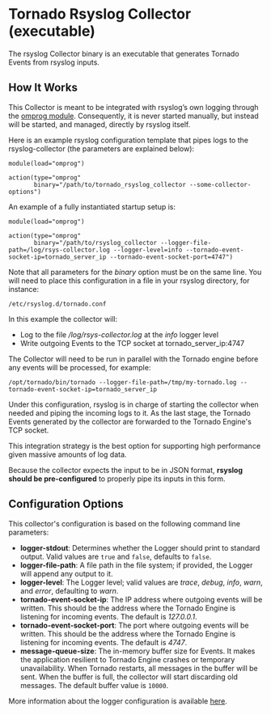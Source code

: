# Tornado Rsyslog Collector (executable)

The rsyslog Collector binary is an executable that generates Tornado Events from
rsyslog inputs.



## How It Works

This Collector is meant to be integrated with rsyslog’s own logging through the
[omprog module](https://www.rsyslog.com/doc/v8-stable/configuration/modules/omprog.html).
Consequently, it is never started manually, but instead will be started, and managed,
directly by rsyslog itself.

Here is an example rsyslog configuration template that pipes logs to the rsyslog-collector
(the parameters are explained below):
```
module(load="omprog")

action(type="omprog"
       binary="/path/to/tornado_rsyslog_collector --some-collector-options")
```

An example of a fully instantiated startup setup is:
```
module(load="omprog")

action(type="omprog"
       binary="/path/to/rsyslog_collector --logger-file-path=/log/rsys-collector.log --logger-level=info --tornado-event-socket-ip=tornado_server_ip --tornado-event-socket-port=4747")
```

<!-- This part may only be necessary for non-expert users. Hide until later? -->
Note that all parameters for the _binary_ option must be on the same line. You will need to
place this configuration in a file in your rsyslog directory, for instance:
```
/etc/rsyslog.d/tornado.conf
```

In this example the collector will:
- Log to the file _/log/rsys-collector.log_ at the _info_ logger level
- Write outgoing Events to the TCP socket at tornado_server_ip:4747

The Collector will need to be run in parallel with the Tornado engine before any events will be
processed, for example:  <!-- Link to the description of that executable -->
```
/opt/tornado/bin/tornado --logger-file-path=/tmp/my-tornado.log --tornado-event-socket-ip=tornado_server_ip
```

Under this configuration, rsyslog is in charge of starting the collector when needed and piping
the incoming logs to it. As the last stage, the Tornado Events generated by the collector are
forwarded to the Tornado Engine's TCP socket.

This integration strategy is the best option for supporting high performance given massive
amounts of log data.

Because the collector expects the input to be in JSON format, **rsyslog should be pre-configured**
to properly pipe its inputs in this form.



## Configuration Options

This collector's configuration is based on the following command line parameters:
- __logger-stdout__:  Determines whether the Logger should print to standard output.
  Valid values are `true` and `false`, defaults to `false`.
- __logger-file-path__:  A file path in the file system; if provided, the Logger will
  append any output to it.
- __logger-level__:  The Logger level; valid values are _trace_, _debug_, _info_, _warn_, and
  _error_, defaulting to _warn_.
- __tornado-event-socket-ip__:  The IP address where outgoing events will be written.
  This should be the address where the Tornado Engine is listening for incoming events.
  The default is _127.0.0.1_.
- __tornado-event-socket-port__:  The port where outgoing events will be written.
  This should be the address where the Tornado Engine is listening for incoming events.
  The default is _4747_.
- __message-queue-size__:  The in-memory buffer size for Events. It makes the application
  resilient to Tornado Engine crashes or temporary unavailability.
  When Tornado restarts, all messages in the buffer will be sent.
  When the buffer is full, the collector will start discarding old messages.
  The default buffer value is `10000`.

More information about the logger configuration is available
[here](../../../common/logger/doc/README.md).
